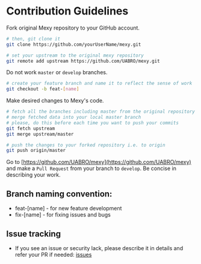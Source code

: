 # Contribution Guidelines

Fork original Mexy repository to your GitHub account.

```bash
# then, git clone it
git clone https://github.com/yourUserName/mexy.git

# set your upstream to the original mexy repository
git remote add upstream https://github.com/UABRO/mexy.git
```

Do not work `master` or `develop` branches.

```bash
# create your feature branch and name it to reflect the sense of work
git checkout -b feat-[name]
```

Make desired changes to Mexy's code.

```bash
# fetch all the branches including master from the original repository
# merge fetched data into your local master branch
# please, do this before each time you want to push your commits
git fetch upstream
git merge upstream/master

# push the changes to your forked repository i.e. to origin
git push origin/master
```

Go to [https://github.com/UABRO/mexy](https://github.com/UABRO/mexy) and make a `Pull Request` from your branch to `develop`. Be concise in describing your work.

## Branch naming convention:

* feat-[name] - for new feature development
* fix-[name] - for fixing issues and bugs

## Issue tracking

* If you see an issue or security lack, please describe it in details and refer your PR if needed: [issues](https://github.com/UABRO/mexy/issues)
